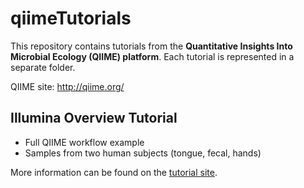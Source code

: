 # qiimeTutorials

This repository contains tutorials from the **Quantitative Insights Into
Microbial Ecology (QIIME) platform**. Each tutorial is represented in a
separate folder.

QIIME site: http://qiime.org/

## Illumina Overview Tutorial

- Full QIIME workflow example
- Samples from two human subjects (tongue, fecal, hands)

More information can be found on the [tutorial site](http://nbviewer.jupyter.org/github/biocore/qiime/blob/1.9.1/examples/ipynb/illumina_overview_tutorial.ipynb).
